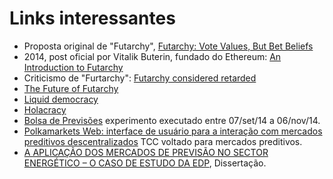 # Links interessantes

- Proposta original de "Futarchy", [Futarchy: Vote Values, But Bet Beliefs](https://mason.gmu.edu/~rhanson/futarchy.html)
- 2014, post oficial por Vitalik Buterin, fundado do Ethereum: [An Introduction to Futarchy](https://blog.ethereum.org/2014/08/21/introduction-futarchy)
- Criticismo de "Furtarchy": [Futarchy considered retarded](https://www.unqualified-reservations.org/2009/05/futarchy-considered-retarded/)
- [The Future of Futarchy](https://torontopm.wordpress.com/2010/01/04/the-future-of-futarchy/)
- [Liquid democracy](https://en.wikipedia.org/wiki/Liquid_democracy)
- [Holacracy](https://en.wikipedia.org/wiki/Holacracy)
- [Bolsa de Previsões](https://www.bolsadeprevisoes.com.br/home) experimento executado entre 07/set/14 a 06/nov/14.
- [Polkamarkets Web: interface de usuário para a interação com mercados preditivos descentralizados](https://ud10.arapiraca.ufal.br/repositorio/publicacoes/4601) TCC voltado para mercados preditivos.
- [A APLICAÇÃO DOS MERCADOS DE PREVISÃO NO SECTOR ENERGÉTICO – O CASO DE ESTUDO DA EDP](https://run.unl.pt/bitstream/10362/2576/1/Silveira_2009.pdf), Dissertação.